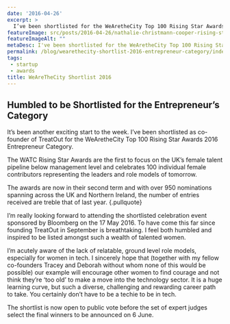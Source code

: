 ```yaml
---
date: '2016-04-26'
excerpt: >
  I’ve been shortlisted for the WeAretheCity Top 100 Rising Star Awards 2016 Entrepreneur Category and I need your vote!
featureImage: src/posts/2016-04-26/nathalie-christmann-cooper-rising-stars-2016-shortlisted.jpg
featureImageAlt: ""
metaDesc: I've been shortlisted for the WeAretheCity Top 100 Rising Star Awards 2016 Entrepreneur Category and I need your vote!
permalink: /blog/wearethecity-shortlist-2016-entrepreneur-category/index.html
tags:
 - startup
 - awards
title: WeAreTheCity Shortlist 2016
---
```


## Humbled to be Shortlisted for the Entrepreneur’s Category

It’s been another exciting start to the week. I’ve been shortlisted as co-founder of TreatOut for the WeAretheCity Top 100 Rising Star Awards 2016 Entrepreneur Category.

The WATC Rising Star Awards are the first to focus on the UK’s female talent pipeline below management level and celebrates 100 individual female contributors representing the leaders and role models of tomorrow.

The awards are now in their second term and with over 950 nominations spanning across the UK and Northern Ireland, the number of entries received are treble that of last year. {.pullquote}

I’m really looking forward to attending the shortlisted celebration event sponsored by Bloomberg on the 17 May 2016. To have come this far since founding TreatOut in September is breathtaking. I feel both humbled and inspired to be listed amongst such a wealth of talented women.

I’m acutely aware of the lack of relatable, ground level role models, especially for women in tech. I sincerely hope that (together with my fellow co-founders Tracey and Deborah without whom none of this would be possible) our example will encourage other women to find courage and not think they’re ‘too old’ to make a move into the technology sector. It is a huge learning curve, but such a diverse, challenging and rewarding career path to take. You certainly don’t have to be a techie to be in tech.

The shortlist is now open to public vote before the set of expert judges select the final winners to be announced on 6 June.
